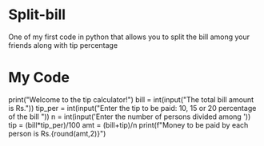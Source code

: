 # Split-bill
One of my first code in python that allows you to split the bill among your friends along with tip percentage
# My Code
print("Welcome to the tip calculator!")
bill = int(input("The total bill amount is Rs."))
tip_per = int(input("Enter the tip to be paid: 10, 15 or 20 percentage of the bill "))
n = int(input('Enter the number of persons divided among '))
tip = (bill*tip_per)/100
amt = (bill+tip)/n
print(f"Money to be paid by each person is Rs.{round(amt,2)}")
